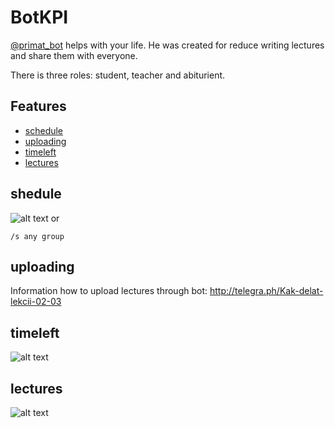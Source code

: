 # BotKPI
[@primat_bot](https://t.me/primat_bot) helps with your life.
He was created for reduce writing lectures and share them with everyone.

There is three roles: student, teacher and abiturient.

## Features
- [schedule](#schedule)
- [uploading](#uploading)
- [timeleft](#timeleft)
- [lectures](#lectures)

## shedule
![alt text](https://i.imgur.com/Zwu1AeP.png)
or
```text
/s any group
```

## uploading
Information how to upload lectures through bot: http://telegra.ph/Kak-delat-lekcii-02-03

## timeleft
![alt text](https://i.imgur.com/HkhOoKa.png)

## lectures
![alt text](https://i.imgur.com/FTIQonP.png)
